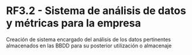 # RF3.2 - Sistema de análisis de datos y métricas para la empresa

Creación de sistema encargado del análisis de los datos pertinentes almacenados en las BBDD para su posterior utilización o almacenaje